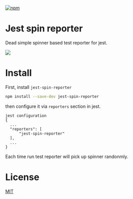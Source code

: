 [![npm](https://badgen.now.sh/npm/v/jest-spin-reporter)](https://www.npmjs.com/package/jest-spin-reporter)

# Jest spin reporter

Dead simple spinner based test reporter for jest.

![](https://user-images.githubusercontent.com/1210596/43618452-44f29b52-967d-11e8-9dd7-c94478606d97.gif)

# Install

First, install `jest-spin-reporter`

```sh
npm install --save-dev jest-spin-reporter
```

then configure it via `reporters` section in jest.

```
jest configuration
{
  ...
  "reporters": [
      "jest-spin-reporter"
  ],
  ...
}
```

Each time run test reporter will pick up spinner randonmly.

# License
[MIT](https://github.com/kwonoj/jest-spin-reporter/blob/master/LICENSE)
